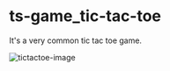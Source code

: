 # ts-game_tic-tac-toe

It's a very common tic tac toe game.

![tictactoe-image](https://user-images.githubusercontent.com/38372239/134904243-5d32792c-8abf-4dae-a4e0-69b4505693a3.png)
